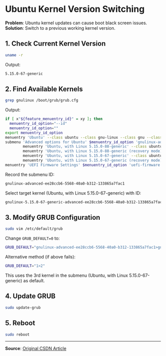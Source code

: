 # Ubuntu Kernel Version Switching

**Problem**: Ubuntu kernel updates can cause boot black screen issues.  
**Solution**: Switch to a previous working kernel version.

## 1. Check Current Kernel Version
```bash
uname -r
```
Output:
```bash
5.15.0-67-generic
```

## 2. Find Available Kernels
```bash
grep gnulinux /boot/grub/grub.cfg
```
Output:
```bash
if [ x"${feature_menuentry_id}" = xy ]; then
  menuentry_id_option="--id"
  menuentry_id_option=""
export menuentry_id_option
menuentry 'Ubuntu' --class ubuntu --class gnu-linux --class gnu --class os $menuentry_id_option 'gnulinux-simple-ee28ccb6-5568-40a0-b312-133865a7fac1' {
submenu 'Advanced options for Ubuntu' $menuentry_id_option 'gnulinux-advanced-ee28ccb6-5568-40a0-b312-133865a7fac1' {
        menuentry 'Ubuntu, with Linux 5.15.0-88-generic' --class ubuntu --class gnu-linux --class gnu --class os $menuentry_id_option 'gnulinux-5.15.0-88-generic-advanced-ee28ccb6-5568-40a0-b312-133865a7fac1' {
        menuentry 'Ubuntu, with Linux 5.15.0-88-generic (recovery mode)' --class ubuntu --class gnu-linux --class gnu --class os $menuentry_id_option 'gnulinux-5.15.0-88-generic-recovery-ee28ccb6-5568-40a0-b312-133865a7fac1' {
        menuentry 'Ubuntu, with Linux 5.15.0-67-generic' --class ubuntu --class gnu-linux --class gnu --class os $menuentry_id_option 'gnulinux-5.15.0-67-generic-advanced-ee28ccb6-5568-40a0-b312-133865a7fac1' {
        menuentry 'Ubuntu, with Linux 5.15.0-67-generic (recovery mode)' --class ubuntu --class gnu-linux --class gnu --class os $menuentry_id_option 'gnulinux-5.15.0-67-generic-recovery-ee28ccb6-5568-40a0-b312-133865a7fac1' {
menuentry 'UEFI Firmware Settings' $menuentry_id_option 'uefi-firmware' {
```

Record the submenu ID:
```bash
gnulinux-advanced-ee28ccb6-5568-40a0-b312-133865a7fac1
```

Select target kernel (Ubuntu, with Linux 5.15.0-67-generic) with ID:
```bash
gnulinux-5.15.0-67-generic-advanced-ee28ccb6-5568-40a0-b312-133865a7fac1
```

## 3. Modify GRUB Configuration
```bash
sudo vim /etc/default/grub
```

Change `GRUB_DEFAULT=0` to:
```bash
GRUB_DEFAULT="gnulinux-advanced-ee28ccb6-5568-40a0-b312-133865a7fac1>gnulinux-5.15.0-67-generic-advanced-ee28ccb6-5568-40a0-b312-133865a7fac1"
```

Alternative method (if above fails):
```bash
GRUB_DEFAULT="1>2"
```
This uses the 3rd kernel in the submenu (Ubuntu, with Linux 5.15.0-67-generic) as default.

## 4. Update GRUB
```bash
sudo update-grub
```

## 5. Reboot
```bash
sudo reboot
```

---
**Source**: [Original CSDN Article](https://blog.csdn.net/m0_46249060/article/details/134291880)